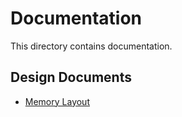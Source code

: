 # Documentation

This directory contains documentation.

## Design Documents

* [Memory Layout](layout.md)
